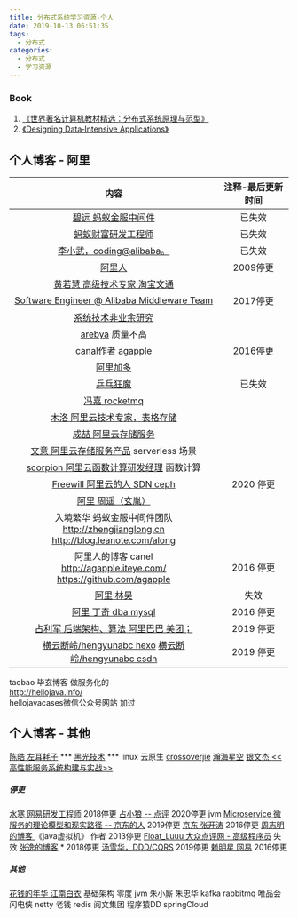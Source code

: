 ```yaml
---
title: 分布式系统学习资源-个人
date: 2019-10-13 06:51:35
tags:
  - 分布式
categories: 
  - 分布式
  - 学习资源
---
```

<p></p>
<!-- more -->

### Book
1. [《世界著名计算机教材精选：分布式系统原理与范型》](https://item.jd.com/10079452.html)
2. [《Designing Data‑Intensive Applications》](http://www.antonfagerberg.com/files/intensive.pdf)


## 个人博客 - 阿里 

内容 | 注释-最后更新时间
:-:  |  :-:
[碧远 蚂蚁金服中间件](http://leaver.me/)  | 已失效
[蚂蚁财富研发工程师](http://monkeyhorse.cn/)  | 已失效
[李小武，coding@alibaba。](http://blog.lichengwu.cn/) |  已失效
[阿里人](http://www.blogjava.net/BlueDavy/)  | 2009停更
[黄若慧 高级技术专家 淘宝文通](http://blog.zephyrleaves.net/) |
[Software Engineer @ Alibaba Middleware Team](https://www.sczyh30.com/) |2017停更
[系统技术非业余研究](http://blog.yufeng.info/)   |
[arebya](http://arebya.com/) 质量不高 |
[canal作者 agapple](https://agapple.iteye.com/) |  2016停更
[阿里加多](https://www.jianshu.com/u/b230a86fb7ad) |
[乒乓狂魔](https://yq.aliyun.com/users/6bmpl5rdwpqu4) |  已失效
[冯嘉 rocketmq](https://yq.aliyun.com/users/ejn34jbxf5evs) |
[木洛 阿里云技术专家，表格存储](https://yq.aliyun.com/users/jwbhxydfk6qyi/article) |
[成喆 阿里云存储服务](https://yq.aliyun.com/users/u3vivzisyg2pc/) |
[文意 阿里云存储服务产品](https://yq.aliyun.com/users/zh5kxxfngqw2m)  serverless 场景 |
[scorpion 阿里云函数计算研发经理](https://yq.aliyun.com/users/fbt6ovijrs2zi) 函数计算 |
[Freewill 阿里云的人 SDN ceph](https://www.cnblogs.com/bodhitree/default.html) |  2020 停更
[阿里  周遥（玄胤）](http://www.seflerzhou.net) |
入境繁华  蚂蚁金服中间件团队 <br> http://zhengjianglong.cn <br> http://blog.leanote.com/along |
阿里人的博客 canel <br> http://agapple.iteye.com/ <br>  https://github.com/agapple   |  2016 停更
[阿里 林昊](http://bluedavy.me/)     |  失效
[阿里 丁奇 dba mysql](https://dinglin.iteye.com/) |  2016 停更 
[占利军   后端架构、算法  阿里巴巴 美团；](http://www.cnblogs.com/LBSer/)    | 2019 停更
[横云断岭/hengyunabc hexo](http://hengyunabc.github.io/)  [横云断岭/hengyunabc csdn](https://blog.csdn.net/hengyunabc) | 2019 停更

taobao   毕玄博客   做服务化的  
http://hellojava.info/  
hellojavacases微信公众号网站  加过  

## 个人博客 - 其他
[陈皓 左耳耗子](https://coolshell.cn/) ***
[黑光技术](https://www.helight.cn/)  *** linux 云原生
[crossoverjie](https://crossoverjie.top/)
[瀚海星空](http://abloz.com/)
[银文杰 <<高性能服务系统构建与实战>>](https://blog.csdn.net/yinwenjie/article/list/1?)

##### 停更
[水寒  网易研发工程师](https://www.cnblogs.com/java-zhao/)  2018停更
[占小狼 -- 点评](http://www.jianshu.com/u/90ab66c248e6)  2020停更 jvm
[Microservice 微服务的理论模型和现实路径 -- 京东的人](http://blog.csdn.net/mindfloating/article/details/51221780)  2019停更
[京东 张开涛](https://jinnianshilongnian.iteye.com/)  2016停更
[周志明 的博客 ](http://icyfenix.iteye.com/)  《java虚拟机》 作者 2013停更
[Float_Luuu  大众点评网 - 高级程序员](http://my.oschina.net/andylucc/home)  失效
[张逸的博客](https://www.cnblogs.com/wayfarer/default.html) * 2018停更
[汤雪华，DDD/CQRS](http://www.cnblogs.com/netfocus/) 2019停更
[赖明星  网易](http://mingxinglai.com/)  2016停更

##### 其他
[花钱的年华 江南白衣]()  基础架构
零度 jvm
朱小厮 朱忠华 kafka rabbitmq 唯品会
闪电侠 netty 
老钱 redis 阅文集团
程序猿DD springCloud

